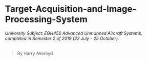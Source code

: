 # Target-Acquisition-and-Image-Processing-System

###### University Subject: EGH450 Advanced Unmanned Aircraft Systems, completed in Semester 2 of 2019 (22 July - 25 October).

> By Harry Akeroyd
